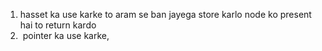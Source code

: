 1. hasset ka use karke to aram se ban jayega store karlo node ko present hai to return kardo
2.  pointer ka use karke,